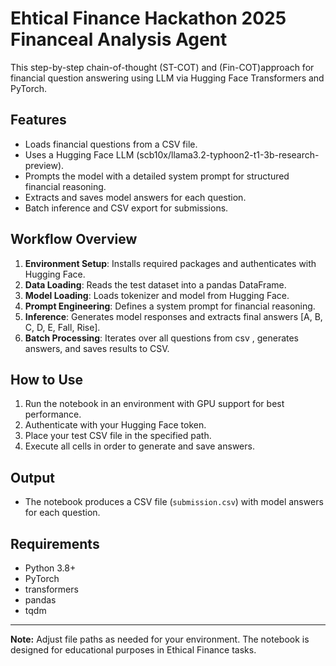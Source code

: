 # Ehtical Finance Hackathon 2025 Financeal Analysis Agent

This step-by-step chain-of-thought (ST-COT) and (Fin-COT)approach for financial question answering using LLM via Hugging Face Transformers and PyTorch.

## Features
- Loads financial questions from a CSV file.
- Uses a Hugging Face LLM (scb10x/llama3.2-typhoon2-t1-3b-research-preview).
- Prompts the model with a detailed system prompt for structured financial reasoning.
- Extracts and saves model answers for each question.
- Batch inference and CSV export for submissions.

## Workflow Overview
1. **Environment Setup**: Installs required packages and authenticates with Hugging Face.
2. **Data Loading**: Reads the test dataset into a pandas DataFrame.
3. **Model Loading**: Loads tokenizer and model from Hugging Face.
4. **Prompt Engineering**: Defines a system prompt for financial reasoning.
5. **Inference**: Generates model responses and extracts final answers [A, B, C, D, E, Fall, Rise].
6. **Batch Processing**: Iterates over all questions from csv , generates answers, and saves results to CSV.

## How to Use
1. Run the notebook in an environment with GPU support for best performance.
2. Authenticate with your Hugging Face token.
3. Place your test CSV file in the specified path.
4. Execute all cells in order to generate and save answers.

## Output
- The notebook produces a CSV file  (`submission.csv`) with model answers for each question.

## Requirements
- Python 3.8+
- PyTorch
- transformers
- pandas
- tqdm

---
**Note:** Adjust file paths as needed for your environment. The notebook is designed for  educational purposes in Ethical Finance  tasks.